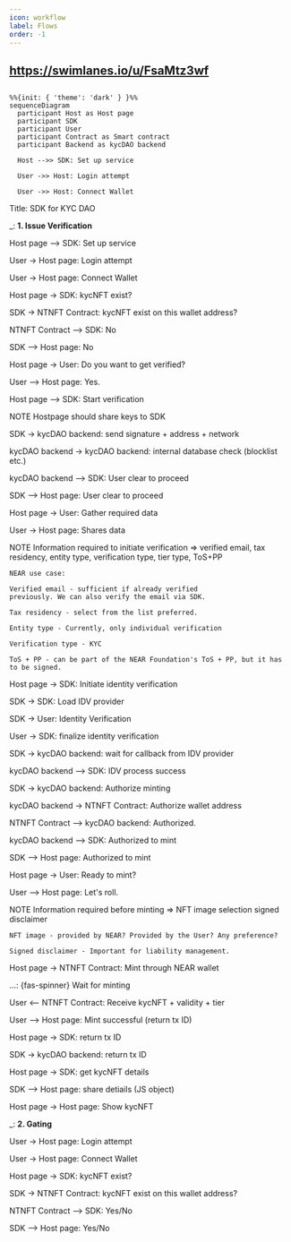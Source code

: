 ```yaml
---
icon: workflow
label: Flows
order: -1
---
```


##
## https://swimlanes.io/u/FsaMtz3wf
##

```mermaid
%%{init: { 'theme': 'dark' } }%%
sequenceDiagram
  participant Host as Host page
  participant SDK
  participant User
  participant Contract as Smart contract
  participant Backend as kycDAO backend

  Host -->> SDK: Set up service

  User ->> Host: Login attempt

  User ->> Host: Connect Wallet
```


Title:  SDK for KYC DAO

_: **1. Issue Verification**

Host page --> SDK: Set up service

User -> Host page: Login attempt

User -> Host page: Connect Wallet

Host page -> SDK: kycNFT exist? 

SDK -> NTNFT Contract: kycNFT exist on this wallet address?

NTNFT Contract --> SDK: No

SDK --> Host page: No

Host page -> User: Do you want to get verified?

User --> Host page: Yes.

Host page --> SDK: Start verification

NOTE Hostpage should share keys to SDK 

SDK -> kycDAO backend: send signature + address + network

kycDAO backend -> kycDAO backend: internal database check (blocklist etc.)

kycDAO backend --> SDK: User clear to proceed

SDK --> Host page: User clear to proceed

Host page -> User: Gather required data  

User -> Host page: Shares data

NOTE Information required to initiate verification => verified email, tax residency, entity type, verification type, tier type, ToS+PP

```
NEAR use case: 

Verified email - sufficient if already verified 
previously. We can also verify the email via SDK.

Tax residency - select from the list preferred. 

Entity type - Currently, only individual verification

Verification type - KYC 

ToS + PP - can be part of the NEAR Foundation's ToS + PP, but it has to be signed. 
```

Host page -> SDK: Initiate identity verification 

SDK -> SDK: Load IDV provider

SDK -> User: Identity Verification 

User -> SDK: finalize identity verification

SDK -> kycDAO backend: wait for callback from IDV provider 

kycDAO backend --> SDK: IDV process success

SDK -> kycDAO backend: Authorize minting

kycDAO backend -> NTNFT Contract: Authorize wallet address 

NTNFT Contract --> kycDAO backend: Authorized.

kycDAO backend --> SDK: Authorized to mint

SDK --> Host page: Authorized to mint

Host page -> User: Ready to mint?

User --> Host page: Let's roll. 

NOTE Information required before minting => NFT image selection signed disclaimer

```
NFT image - provided by NEAR? Provided by the User? Any preference? 

Signed disclaimer - Important for liability management.
```

Host page -> NTNFT Contract: Mint through NEAR wallet

...: {fas-spinner} Wait for minting

User <-- NTNFT Contract: Receive kycNFT + validity + tier

User --> Host page: Mint successful (return tx ID)

Host page -> SDK: return tx ID

SDK -> kycDAO backend: return tx ID

Host page -> SDK: get kycNFT details

SDK --> Host page: share detiails (JS object) 

Host page -> Host page: Show kycNFT

_: **2. Gating**

User -> Host page: Login attempt

User -> Host page: Connect Wallet

Host page -> SDK: kycNFT exist? 

SDK -> NTNFT Contract: kycNFT exist on this wallet address?

NTNFT Contract --> SDK: Yes/No

SDK --> Host page: Yes/No

